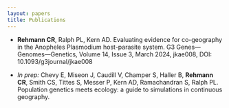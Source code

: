 ```yaml
---
layout: papers
title: Publications
---
```


* **Rehmann CR**, Ralph PL, Kern AD. Evaluating evidence for co-geography in the Anopheles Plasmodium
host-parasite system. G3 Genes—Genomes—Genetics, Volume 14, Issue 3, March 2024,
jkae008, DOI: 10.1093/g3journal/jkae008

* *In prep:* Chevy E, Miseon J, Caudill V, Champer S, Haller B, **Rehmann CR**, Smith CS, Tittes S,
Messer P, Kern AD, Ramachandran S, Ralph PL. Population genetics meets ecology: a guide to
simulations in continuous geography.
